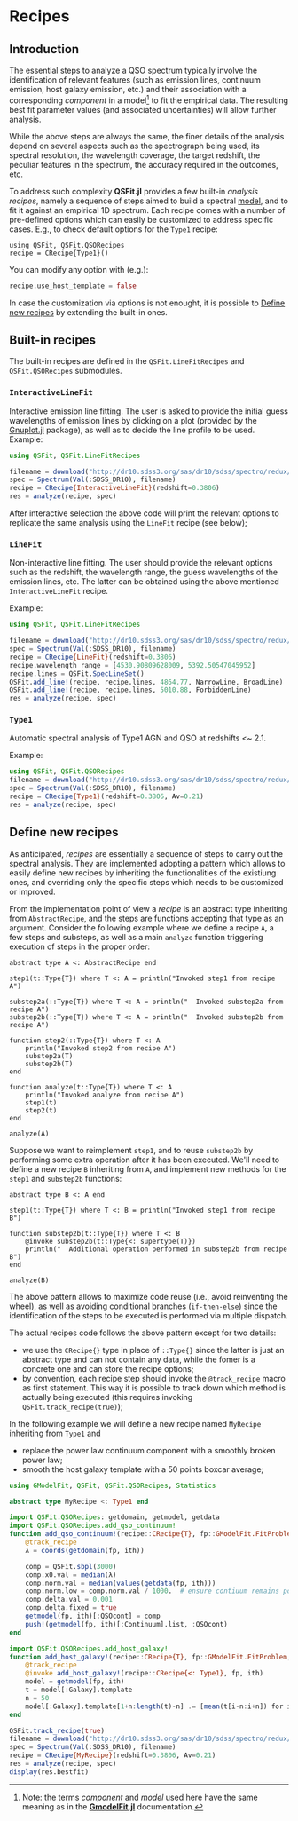 # Recipes

## Introduction

The essential steps to analyze a QSO spectrum typically involve the identification of relevant features (such as emission lines, continuum emission, host galaxy emission, etc.) and their association with a corresponding *component* in a model[^1] to fit the empirical data.  The resulting best fit parameter values (and associated uncertainties) will allow further analysis.

[^1]: Note: the terms *component* and *model* used here have the same meaning as in the [**GmodelFit.jl**](https://gcalderone.github.io/GModelFit.jl/concepts/) documentation.

While the above steps are always the same, the finer details of the analysis depend on several aspects such as the spectrograph being used, its spectral resolution, the wavelength coverage, the target redshift, the peculiar features in the spectrum, the accuracy required in the outcomes, etc.

To address such complexity **QSFit.jl** provides a few built-in *analysis recipes*, namely a sequence of steps aimed to build a spectral [model](https://gcalderone.github.io/GModelFit.jl/concepts/), and to fit it against an empirical 1D spectrum.  Each recipe comes with a number of pre-defined options which can easily be customized to address specific cases.  E.g., to check default options for the `Type1` recipe:
```@example abc
using QSFit, QSFit.QSORecipes
recipe = CRecipe{Type1}()
```
You can modify any option with (e.g.):
```julia
recipe.use_host_template = false
```

In case the customization via options is not enought, it is possible to [Define new recipes](@ref) by extending the built-in ones.
 

## Built-in recipes

The built-in recipes are defined in the `QSFit.LineFitRecipes` and `QSFit.QSORecipes` submodules.

### `InteractiveLineFit`
Interactive emission line fitting. The user is asked to provide the initial guess wavelengths of emission lines by clicking on a plot (provided by the [Gnuplot.jl](https://gcalderone.github.io/Gnuplot.jl/stable/index.html) package), as well as to decide the line profile to be used. Example:
```julia
using QSFit, QSFit.LineFitRecipes

filename = download("http://dr10.sdss3.org/sas/dr10/sdss/spectro/redux/26/spectra/0752/spec-0752-52251-0323.fits")
spec = Spectrum(Val(:SDSS_DR10), filename)
recipe = CRecipe{InteractiveLineFit}(redshift=0.3806)
res = analyze(recipe, spec)
```
After interactive selection the above code will print the relevant options to replicate the same analysis using the `LineFit` recipe (see below);

### `LineFit`
Non-interactive line fitting.  The user should provide the relevant options such as the redshift, the wavelength range, the guess wavelengths of the emission lines, etc.  The latter can be obtained using the above mentioned `InteractiveLineFit` recipe.

Example:
```julia
using QSFit, QSFit.LineFitRecipes

filename = download("http://dr10.sdss3.org/sas/dr10/sdss/spectro/redux/26/spectra/0752/spec-0752-52251-0323.fits")
spec = Spectrum(Val(:SDSS_DR10), filename)
recipe = CRecipe{LineFit}(redshift=0.3806)
recipe.wavelength_range = [4530.90809628009, 5392.50547045952]
recipe.lines = QSFit.SpecLineSet()
QSFit.add_line!(recipe, recipe.lines, 4864.77, NarrowLine, BroadLine)
QSFit.add_line!(recipe, recipe.lines, 5010.88, ForbiddenLine)
res = analyze(recipe, spec)
```

### `Type1`
Automatic spectral analysis of Type1 AGN and QSO at redshifts <~ 2.1. 

Example:
```julia
using QSFit, QSFit.QSORecipes
filename = download("http://dr10.sdss3.org/sas/dr10/sdss/spectro/redux/26/spectra/0752/spec-0752-52251-0323.fits")
spec = Spectrum(Val(:SDSS_DR10), filename)
recipe = CRecipe{Type1}(redshift=0.3806, Av=0.21)
res = analyze(recipe, spec)
```

 








## Define new recipes

As anticipated, *recipes* are essentially a sequence of steps to carry out the spectral analysis.  They are implemented adopting a pattern which allows to easily define new recipes by inheriting the functionalities of the existiung ones, and overriding only the specific steps which needs to be customized or improved.

From the implementation point of view a *recipe* is an abstract type inheriting from `AbstractRecipe`, and the steps are functions accepting that type as an argument.  Consider the following example where we define a recipe `A`, a few steps and substeps, as well as a main `analyze` function triggering execution of steps in the proper order:

```@example abc
abstract type A <: AbstractRecipe end

step1(t::Type{T}) where T <: A = println("Invoked step1 from recipe A")

substep2a(::Type{T}) where T <: A = println("  Invoked substep2a from recipe A")
substep2b(::Type{T}) where T <: A = println("  Invoked substep2b from recipe A")

function step2(::Type{T}) where T <: A
    println("Invoked step2 from recipe A")
    substep2a(T)
    substep2b(T)
end

function analyze(t::Type{T}) where T <: A
    println("Invoked analyze from recipe A")
    step1(t)
    step2(t)
end

analyze(A)
```

Suppose we want to reimplement `step1`, and to reuse `substep2b` by performing some extra operation after it has been executed.  We'll need to define a new recipe `B` inheriting from `A`, and implement new methods for the `step1` and `substep2b` functions:
```@example abc
abstract type B <: A end

step1(t::Type{T}) where T <: B = println("Invoked step1 from recipe B")

function substep2b(t::Type{T}) where T <: B
    @invoke substep2b(t::Type{<: supertype(T)})
    println("  Additional operation performed in substep2b from recipe B")
end

analyze(B)
```

The above pattern allows to maximize code reuse (i.e., avoid reinventing the wheel), as well as avoiding conditional branches (`if-then-else`) since the identification of the steps to be executed is performed via multiple dispatch.

The actual recipes code follows the above pattern except for two details:
- we use the `CRecipe{}` type in place of `::Type{}` since the latter is just an abstract type and can not contain any data, while the fomer is a concrete one and can store the recipe options;
- by convention, each recipe step should invoke the `@track_recipe` macro as first statement.  This way it is possible to track down which method is actually being executed (this requires invoking `QSFit.track_recipe(true)`);



In the following example we will define a new recipe named `MyRecipe` inheriting from `Type1` and
- replace the power law continuum component with a smoothly broken power law;
- smooth the host galaxy template with a 50 points boxcar average;

```julia
using GModelFit, QSFit, QSFit.QSORecipes, Statistics

abstract type MyRecipe <: Type1 end

import QSFit.QSORecipes: getdomain, getmodel, getdata
import QSFit.QSORecipes.add_qso_continuum!
function add_qso_continuum!(recipe::CRecipe{T}, fp::GModelFit.FitProblem, ith::Int) where T <: MyRecipe
    @track_recipe
    λ = coords(getdomain(fp, ith))

    comp = QSFit.sbpl(3000)
    comp.x0.val = median(λ)
    comp.norm.val = median(values(getdata(fp, ith)))
    comp.norm.low = comp.norm.val / 1000.  # ensure contiuum remains positive (needed to estimate EWs)
    comp.delta.val = 0.001
    comp.delta.fixed = true
	getmodel(fp, ith)[:QSOcont] = comp
    push!(getmodel(fp, ith)[:Continuum].list, :QSOcont)
end

import QSFit.QSORecipes.add_host_galaxy!
function add_host_galaxy!(recipe::CRecipe{T}, fp::GModelFit.FitProblem, ith::Int) where T <: MyRecipe
    @track_recipe
    @invoke add_host_galaxy!(recipe::CRecipe{<: Type1}, fp, ith)
	model = getmodel(fp, ith)
    t = model[:Galaxy].template
    n = 50
	model[:Galaxy].template[1+n:length(t)-n] .= [mean(t[i-n:i+n]) for i in 1+n:length(t)-n]
end

QSFit.track_recipe(true)
filename = download("http://dr10.sdss3.org/sas/dr10/sdss/spectro/redux/26/spectra/0752/spec-0752-52251-0323.fits")
spec = Spectrum(Val(:SDSS_DR10), filename)
recipe = CRecipe{MyRecipe}(redshift=0.3806, Av=0.21)
res = analyze(recipe, spec)
display(res.bestfit)
```
